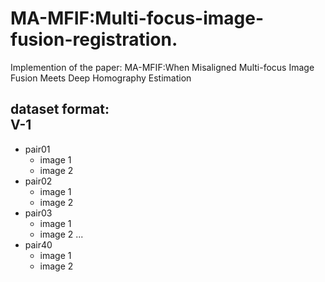 # MA-MFIF:Multi-focus-image-fusion-registration.
Implemention of the paper: MA-MFIF:When Misaligned Multi-focus Image Fusion Meets Deep Homography Estimation

dataset format:  
V-1
---------
- pair01
  - image 1
  - image 2
- pair02
  - image 1
  - image 2
- pair03
  - image 1
  - image 2
...
- pair40
  - image 1
  - image 2
